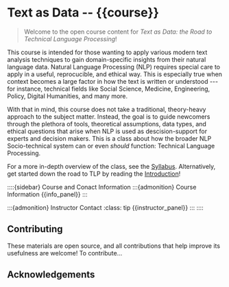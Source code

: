 # Text as Data -- {{course}} 

> Welcome to the open course content for _Text as Data: the Road to Technical Language Processing_! 

This course is intended for those wanting to apply various modern text analysis techniques to gain domain-specific insights from their natural language data. 
Natural Language Processing (NLP) requires special care to apply in a useful, reprocucible, and ethical way. 
This is especially true when context becomes a large factor in how the text is written or understood --- for instance, technical fields like Social Science, Medicine, Engineering, Policy, Digital Humanities, and many more.

With that in mind, this course does not take a traditional, theory-heavy approach to the subject matter. 
Instead, the goal is to guide newcomers through the plethora of tools, theoretical assumptions, data types, and ethical questions that arise when NLP is used as descision-support for experts and decision makers. 
This is a class about how the broader NLP Socio-technical system can or even _should_ function: Technical Language Processing. 

For a more in-depth overview of the class, see the [Syllabus](syllabus.md). 
Alternatively, get started down the road to TLP by reading the [Introduction](intro.md)!

::::{sidebar} Course and Conact Information
:::{admonition} Course Information
{{info_panel}}
:::

:::{admonition} Instructor Contact
:class: tip
{{instructor_panel}}
:::
::::

## Contributing
These materials are open source, and all contributions that help improve its usefulness are welcome! 
To contribute...

## Acknowledgements
